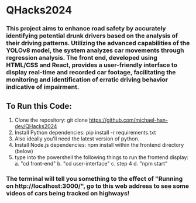 # QHacks2024

### This project aims to enhance road safety by accurately identifying potential drunk drivers based on the analysis of their driving patterns. Utilizing the advanced capabilities of the YOLOv8 model, the system analyzes car movements through regression analysis. The front end, developed using HTML/CSS and React, provides a user-friendly interface to display real-time and recorded car footage, facilitating the monitoring and identification of erratic driving behavior indicative of impairment.

## To Run this Code:


1. Clone the repository: git clone https://github.com/michael-han-dev/QHacks2024
2. Install Python dependencies: pip install -r requirements.txt
3. Also ideally you'll need the latest version of python.
4. Install Node.js dependencies: npm install within the frontend directory (below)
5. type into the powershell the following things to run the frontend display:
  a. "cd front-end"
  b. "cd user-interface"
  c. step 4
  d. "npm start"

### The terminal will tell you something to the effect of "Running on http://localhost:3000/", go to this web address to see some videos of cars being tracked on highways!
